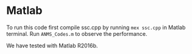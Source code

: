 # Matlab

To run this code first compile ssc.cpp by running `mex ssc.cpp` in Matlab terminal.
Run `ANMS_Codes.m` to observe the performance.

We have tested with Matlab R2016b.
